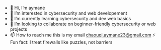 - 👋 Hi, I’m aymane
- 👀 I’m interested in cybersecurity and web developement
- 🌱 I’m currently learning cybersecurity and dev web basics
- 💞️ I’m looking to collaborate on beginner-friendly cybersecurity or web projects
- 📫 How to reach me this is my email chaouqi.aymane23@gmail.com
⚡ Fun fact: I treat firewalls like puzzles, not barriers

<!---
aymane2004-2004/aymane2004-2004 is a ✨ special ✨ repository because its `README.md` (this file) appears on your GitHub profile.
You can click the Preview link to take a look at your changes.
--->
